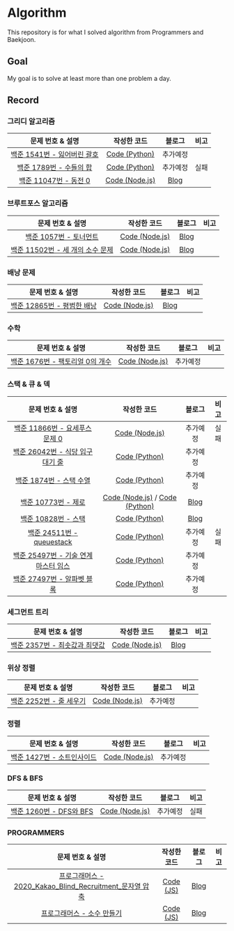 # Algorithm
This repository is for what I solved algorithm from Programmers and Baekjoon.
<br/>

## Goal
My goal is to solve at least more than one problem a day.

## Record

### 그리디 알고리즘
|문제 번호 & 설명|작성한 코드|블로그|비고|
|:-----:|:---:|:---:|:---:|
|[백준 1541번 - 잃어버린 괄호](https://www.acmicpc.net/problem/1541)|[Code (Python)](https://github.com/yhoon3002/Algorithm/blob/main/problem/baekjoon/python/1541.py)|추가예정|
|[백준 1789번 - 수들의 합](https://www.acmicpc.net/problem/1789)|[Code (Python)](https://github.com/yhoon3002/Algorithm/blob/main/problem/baekjoon/python/1789.py)|추가예정|실패|
|[백준 11047번 - 동전 0](https://www.acmicpc.net/problem/11047)|[Code (Node.js)](https://github.com/yhoon3002/Algorithm/blob/main/problem/baekjoon/nodejs/11047.js)|[Blog](https://hoonni3002.tistory.com/125)|


### 브루트포스 알고리즘
|문제 번호 & 설명|작성한 코드|블로그|비고|
|:-----:|:---:|:---:|:---:|
|[백준 1057번 - 토너먼트](https://www.acmicpc.net/problem/1057)|[Code (Node.js)](https://github.com/yhoon3002/Algorithm/blob/main/problem/baekjoon/nodejs/1057.js)|[Blog](https://hoonni3002.tistory.com/126)|
|[백준 11502번 - 세 개의 소수 문제](https://www.acmicpc.net/problem/11502)|[Code (Node.js)](https://github.com/yhoon3002/Algorithm/blob/main/problem/baekjoon/nodejs/11502.js)|[Blog](https://hoonni3002.tistory.com/128)|


### 배낭 문제
|문제 번호 & 설명|작성한 코드|블로그|비고|
|:-----:|:---:|:---:|:---:|
|[백준 12865번 - 평범한 배낭](https://www.acmicpc.net/problem/12865)|[Code (Node.js)](https://github.com/yhoon3002/Algorithm/blob/main/problem/baekjoon/nodejs/12865.js)|[Blog](https://hoonni3002.tistory.com/122)|


### 수학
|문제 번호 & 설명|작성한 코드|블로그|비고|
|:-----:|:---:|:---:|:---:|
|[백준 1676번 - 팩토리얼 0의 개수](https://www.acmicpc.net/problem/1676)|[Code (Node.js)](https://github.com/yhoon3002/Algorithm/blob/main/problem/baekjoon/nodejs/1676.js)|추가예정|


### 스택 & 큐 & 덱
|문제 번호 & 설명|작성한 코드|블로그|비고|
|:-----:|:---:|:---:|:---:|
|[백준 11866번 - 요세푸스 문제 0](https://www.acmicpc.net/problem/11866)|[Code (Node.js)](https://github.com/yhoon3002/Algorithm/blob/main/problem/baekjoon/nodejs/11866.js)|추가예정|실패|
|[백준 26042번 - 식당 입구 대기 줄](https://www.acmicpc.net/problem/26042)|[Code (Python)](https://github.com/yhoon3002/Algorithm/blob/main/problem/baekjoon/python/26042.py)|추가예정|
|[백준 1874번 - 스택 수열](https://www.acmicpc.net/problem/1874)|[Code (Python)](https://github.com/yhoon3002/Algorithm/blob/main/problem/baekjoon/python/1874.py)|추가예정|
|[백준 10773번 - 제로](https://www.acmicpc.net/problem/10773)|[Code (Node.js)](https://github.com/yhoon3002/Algorithm/blob/main/problem/baekjoon/nodejs/10773.js) / [Code (Python)](https://github.com/yhoon3002/Algorithm/blob/main/problem/baekjoon/python/10773.py)|[Blog](https://hoonni3002.tistory.com/124)|
|[백준 10828번 - 스택](https://www.acmicpc.net/problem/10828)|[Code (Python)](https://github.com/yhoon3002/Algorithm/blob/main/problem/baekjoon/python/10828.py)|[Blog](https://hoonni3002.tistory.com/155)|
|[백준 24511번 - queuestack](https://www.acmicpc.net/problem/24511)|[Code (Python)](https://github.com/yhoon3002/Algorithm/blob/main/problem/baekjoon/python/24511.py)|추가예정|실패|
|[백준 25497번 - 기술 연계마스터 임스](https://www.acmicpc.net/problem/25497)|[Code (Python)](https://github.com/yhoon3002/Algorithm/blob/main/problem/baekjoon/python/25497.py)|추가예정|
|[백준 27497번 - 알파벳 블록](https://www.acmicpc.net/problem/27497)|[Code (Python)](https://github.com/yhoon3002/Algorithm/blob/main/problem/baekjoon/python/27497.py)|추가예정|


### 세그먼트 트리
|문제 번호 & 설명|작성한 코드|블로그|비고|
|:-----:|:---:|:---:|:---:|
|[백준 2357번 - 최솟값과 최댓값](https://www.acmicpc.net/problem/2357)|[Code (Node.js)](https://github.com/yhoon3002/Algorithm/blob/main/problem/baekjoon/nodejs/2357.js)|[Blog](https://hoonni3002.tistory.com/120)|


### 위상 정렬
|문제 번호 & 설명|작성한 코드|블로그|비고|
|:-----:|:---:|:---:|:---:|
|[백준 2252번 - 줄 세우기](https://www.acmicpc.net/problem/2252)|[Code (Node.js)](https://github.com/yhoon3002/Algorithm/blob/main/problem/baekjoon/nodejs/2252.js)|추가예정|


### 정렬
|문제 번호 & 설명|작성한 코드|블로그|비고|
|:-----:|:---:|:---:|:---:|
|[백준 1427번 - 소트인사이드](https://www.acmicpc.net/problem/1427)|[Code (Node.js)](https://github.com/yhoon3002/Algorithm/blob/main/problem/baekjoon/nodejs/1427.js)|추가예정|


### DFS & BFS
|문제 번호 & 설명|작성한 코드|블로그|비고|
|:-----:|:---:|:---:|:---:|
|[백준 1260번 - DFS와 BFS](https://www.acmicpc.net/problem/1260)|[Code (Node.js)](https://github.com/yhoon3002/Algorithm/blob/main/problem/baekjoon/nodejs/1260.js)|추가예정|실패|


### PROGRAMMERS
|문제 번호 & 설명|작성한 코드|블로그|비고|
|:-----:|:---:|:---:|:---:|
|[프로그래머스 - 2020_Kakao_Blind_Recruitment_문자열 압축](https://school.programmers.co.kr/learn/courses/30/lessons/60057)|[Code (JS)](https://github.com/yhoon3002/Algorithm/blob/main/problem/programmers/js/%EB%AC%B8%EC%9E%90%EC%97%B4%EC%95%95%EC%B6%95.js)|[Blog](https://hoonni3002.tistory.com/131)|
|[프로그래머스 - 소수 만들기](https://school.programmers.co.kr/learn/courses/30/lessons/12977)|[Code (JS)](https://github.com/yhoon3002/Algorithm/blob/main/problem/programmers/js/%EC%86%8C%EC%88%98%EB%A7%8C%EB%93%A4%EA%B8%B0.js)|[Blog](https://hoonni3002.tistory.com/129)|
